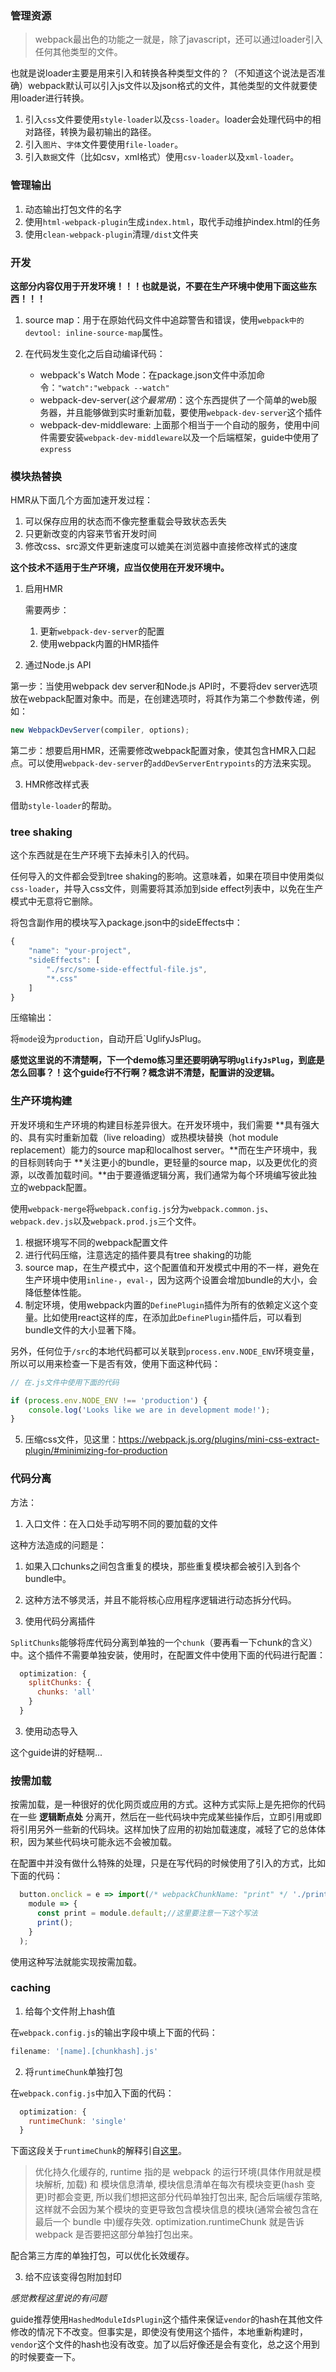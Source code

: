 ### 管理资源

>webpack最出色的功能之一就是，除了javascript，还可以通过loader引入任何其他类型的文件。

也就是说loader主要是用来引入和转换各种类型文件的？（不知道这个说法是否准确）webpack默认可以引入js文件以及json格式的文件，其他类型的文件就要使用loader进行转换。

1. 引入`css`文件要使用`style-loader`以及`css-loader`。loader会处理代码中的相对路径，转换为最初输出的路径。
2. 引入`图片`、`字体`文件要使用`file-loader`。
3. 引入`数据`文件（比如csv，xml格式）使用`csv-loader`以及`xml-loader`。

### 管理输出

1. 动态输出打包文件的名字
2. 使用`html-webpack-plugin`生成`index.html`，取代手动维护index.html的任务
3. 使用`clean-webpack-plugin`清理`/dist`文件夹

### 开发

**这部分内容仅用于开发环境！！！也就是说，不要在生产环境中使用下面这些东西！！！**

1. source map：用于在原始代码文件中追踪警告和错误，使用`webpack中的devtool: inline-source-map`属性。
2. 在代码发生变化之后自动编译代码：

    - webpack's Watch Mode：在package.json文件中添加命令：`"watch":"webpack --watch"`
    - webpack-dev-server(*这个最常用*)：这个东西提供了一个简单的web服务器，并且能够做到实时重新加载，要使用`webpack-dev-server`这个插件
    - webpack-dev-middleware: 上面那个相当于一个自动的服务，使用中间件需要安装`webpack-dev-middleware`以及一个后端框架，guide中使用了`express`

### 模块热替换

HMR从下面几个方面加速开发过程：

1. 可以保存应用的状态而不像完整重载会导致状态丢失
2. 只更新改变的内容来节省开发时间
3. 修改css、src源文件更新速度可以媲美在浏览器中直接修改样式的速度

**这个技术不适用于生产环境，应当仅使用在开发环境中。**

1. 启用HMR

    需要两步：
    1. 更新`webpack-dev-server`的配置
    2. 使用webpack内置的HMR插件

2. 通过Node.js API

第一步：当使用webpack dev server和Node.js API时，不要将dev server选项放在webpack配置对象中。而是，在创建选项时，将其作为第二个参数传递，例如：

```js
new WebpackDevServer(compiler, options);
```

第二步：想要启用HMR，还需要修改webpack配置对象，使其包含HMR入口起点。可以使用`webpack-dev-server`的`addDevServerEntrypoints`的方法来实现。

3. HMR修改样式表

借助`style-loader`的帮助。

### tree shaking

这个东西就是在生产环境下去掉未引入的代码。

任何导入的文件都会受到tree shaking的影响。这意味着，如果在项目中使用类似`css-loader`，并导入css文件，则需要将其添加到side effect列表中，以免在生产模式中无意将它删除。

将包含副作用的模块写入package.json中的sideEffects中：

```js
{
    "name": "your-project",
    "sideEffects": [
        "./src/some-side-effectful-file.js",
        "*.css"
    ]
}
```

压缩输出：

将`mode`设为`production`，自动开启`UglifyJsPlug。

**感觉这里说的不清楚啊，下一个demo练习里还要明确写明`UglifyJsPlug`，到底是怎么回事？！这个guide行不行啊？概念讲不清楚，配置讲的没逻辑。**

### 生产环境构建

开发环境和生产环境的构建目标差异很大。在开发环境中，我们需要 **具有强大的、具有实时重新加载（live reloading）或热模块替换（hot module replacement）能力的source map和localhost server。**而在生产环境中，我的目标则转向于 **关注更小的bundle，更轻量的source map，以及更优化的资源，以改善加载时间。**由于要遵循逻辑分离，我们通常为每个环境编写彼此独立的webpack配置。

使用`webpack-merge`将`webpack.config.js`分为`webpack.common.js`、`webpack.dev.js`以及`webpack.prod.js`三个文件。

1. 根据环境写不同的webpack配置文件
2. 进行代码压缩，注意选定的插件要具有tree shaking的功能
3. source map，在生产模式中，这个配置值和开发模式中用的不一样，避免在生产环境中使用`inline-`，`eval-`，因为这两个设置会增加bundle的大小，会降低整体性能。
4. 制定环境，使用webpack内置的`DefinePlugin`插件为所有的依赖定义这个变量。比如使用react这样的库，在添加此`DefinePlugin`插件后，可以看到bundle文件的大小显著下降。

另外，任何位于`/src`的本地代码都可以关联到`process.env.NODE_ENV`环境变量，所以可以用来检查一下是否有效，使用下面这种代码：

```js
// 在.js文件中使用下面的代码

if (process.env.NODE_ENV !== 'production') {
    console.log('Looks like we are in development mode!');
}
```
5. 压缩css文件，见这里：https://webpack.js.org/plugins/mini-css-extract-plugin/#minimizing-for-production


### 代码分离

方法：

1. 入口文件：在入口处手动写明不同的要加载的文件

这种方法造成的问题是：

   1. 如果入口chunks之间包含重复的模块，那些重复模块都会被引入到各个bundle中。
   2. 这种方法不够灵活，并且不能将核心应用程序逻辑进行动态拆分代码。

2. 使用代码分离插件

`SplitChunks`能够将库代码分离到单独的一个`chunk`（要再看一下chunk的含义）中。这个插件不需要单独安装，使用时，在配置文件中使用下面的代码进行配置：

```js
  optimization: {
    splitChunks: {
      chunks: 'all'
    }
  }
```

3. 使用动态导入

这个guide讲的好糙啊...

### 按需加载

按需加载，是一种很好的优化网页或应用的方式。这种方式实际上是先把你的代码在一些 **逻辑断点处** 分离开，然后在一些代码块中完成某些操作后，立即引用或即将引用另外一些新的代码块。这样加快了应用的初始加载速度，减轻了它的总体体积，因为某些代码块可能永远不会被加载。

在配置中并没有做什么特殊的处理，只是在写代码的时候使用了引入的方式，比如下面的代码：

```js
  button.onclick = e => import(/* webpackChunkName: "print" */ './print').then(
    module => {
      const print = module.default;//这里要注意一下这个写法
      print();
    }
  );
```

使用这种写法就能实现按需加载。

### caching

1. 给每个文件附上hash值

在`webpack.config.js`的输出字段中填上下面的代码：

```js
filename: '[name].[chunkhash].js'
```

2. 将`runtimeChunk`单独打包

在`webpack.config.js`中加入下面的代码：

```js
  optimization: {
    runtimeChunk: 'single'
  }
```

下面这段关于`runtimeChunk`的解释引自[这里](https://segmentfault.com/q/1010000014954264)。

>优化持久化缓存的, runtime 指的是 webpack 的运行环境(具体作用就是模块解析, 加载) 和 模块信息清单, 模块信息清单在每次有模块变更(hash 变更)时都会变更, 所以我们想把这部分代码单独打包出来, 配合后端缓存策略, 这样就不会因为某个模块的变更导致包含模块信息的模块(通常会被包含在最后一个 bundle 中)缓存失效. optimization.runtimeChunk 就是告诉 webpack 是否要把这部分单独打包出来。

配合第三方库的单独打包，可以优化长效缓存。

3. 给不应该变得包附加封印

*感觉教程这里说的有问题*

guide推荐使用`HashedModuleIdsPlugin`这个插件来保证`vendor`的hash在其他文件修改的情况下不改变。但事实是，即使没有使用这个插件，本地重新构建时，`vendor`这个文件的hash也没有改变。加了以后好像还是会有变化，总之这个用到的时候要查一下。
